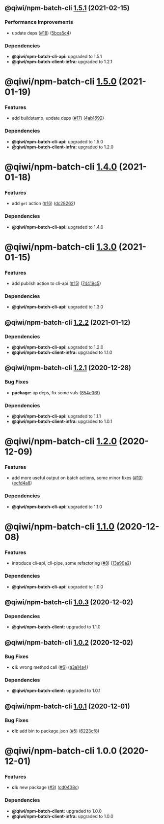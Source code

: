 ## @qiwi/npm-batch-cli [1.5.1](https://github.com/qiwi/npm-batch-action/compare/@qiwi/npm-batch-cli@1.5.0...@qiwi/npm-batch-cli@1.5.1) (2021-02-15)


### Performance Improvements

* update deps ([#18](https://github.com/qiwi/npm-batch-action/issues/18)) ([5bca5c4](https://github.com/qiwi/npm-batch-action/commit/5bca5c4607054f37776625396d1b4a473daabc01))





### Dependencies

* **@qiwi/npm-batch-cli-api:** upgraded to 1.5.1
* **@qiwi/npm-batch-client-infra:** upgraded to 1.2.1

# @qiwi/npm-batch-cli [1.5.0](https://github.com/qiwi/npm-batch-action/compare/@qiwi/npm-batch-cli@1.4.0...@qiwi/npm-batch-cli@1.5.0) (2021-01-19)


### Features

* add buildstamp, update deps ([#17](https://github.com/qiwi/npm-batch-action/issues/17)) ([4ab1692](https://github.com/qiwi/npm-batch-action/commit/4ab16921056b5569450bf099086e43a2265eb6e4))





### Dependencies

* **@qiwi/npm-batch-cli-api:** upgraded to 1.5.0
* **@qiwi/npm-batch-client-infra:** upgraded to 1.2.0

# @qiwi/npm-batch-cli [1.4.0](https://github.com/qiwi/npm-batch-action/compare/@qiwi/npm-batch-cli@1.3.0...@qiwi/npm-batch-cli@1.4.0) (2021-01-18)


### Features

* add `get` action ([#16](https://github.com/qiwi/npm-batch-action/issues/16)) ([dc28262](https://github.com/qiwi/npm-batch-action/commit/dc28262d2e3389b4fa66f2238dbb1a8703f3bc88))





### Dependencies

* **@qiwi/npm-batch-cli-api:** upgraded to 1.4.0

# @qiwi/npm-batch-cli [1.3.0](https://github.com/qiwi/npm-batch-action/compare/@qiwi/npm-batch-cli@1.2.2...@qiwi/npm-batch-cli@1.3.0) (2021-01-15)


### Features

* add publish action to cli-api ([#15](https://github.com/qiwi/npm-batch-action/issues/15)) ([74419c5](https://github.com/qiwi/npm-batch-action/commit/74419c54664a577ed51eb42e8c660ce4fb91bbbf))





### Dependencies

* **@qiwi/npm-batch-cli-api:** upgraded to 1.3.0

## @qiwi/npm-batch-cli [1.2.2](https://github.com/qiwi/npm-batch-action/compare/@qiwi/npm-batch-cli@1.2.1...@qiwi/npm-batch-cli@1.2.2) (2021-01-12)





### Dependencies

* **@qiwi/npm-batch-cli-api:** upgraded to 1.2.0
* **@qiwi/npm-batch-client-infra:** upgraded to 1.1.0

## @qiwi/npm-batch-cli [1.2.1](https://github.com/qiwi/npm-batch-action/compare/@qiwi/npm-batch-cli@1.2.0...@qiwi/npm-batch-cli@1.2.1) (2020-12-28)


### Bug Fixes

* **package:** up deps, fix some vuls ([854e06f](https://github.com/qiwi/npm-batch-action/commit/854e06fb697da98574fff619d1039cd2b5bebda0))





### Dependencies

* **@qiwi/npm-batch-cli-api:** upgraded to 1.1.1
* **@qiwi/npm-batch-client-infra:** upgraded to 1.0.1

# @qiwi/npm-batch-cli [1.2.0](https://github.com/qiwi/npm-batch-action/compare/@qiwi/npm-batch-cli@1.1.0...@qiwi/npm-batch-cli@1.2.0) (2020-12-09)


### Features

* add more useful output on batch actions, some minor fixes ([#10](https://github.com/qiwi/npm-batch-action/issues/10)) ([ecfd4a8](https://github.com/qiwi/npm-batch-action/commit/ecfd4a8aaf4ca9e39f5f8f8de9c61b9d6f9acae6))





### Dependencies

* **@qiwi/npm-batch-cli-api:** upgraded to 1.1.0

# @qiwi/npm-batch-cli [1.1.0](https://github.com/qiwi/npm-batch-action/compare/@qiwi/npm-batch-cli@1.0.3...@qiwi/npm-batch-cli@1.1.0) (2020-12-08)


### Features

* introduce cli-api, cli-pipe, some refactoring ([#8](https://github.com/qiwi/npm-batch-action/issues/8)) ([13a90a2](https://github.com/qiwi/npm-batch-action/commit/13a90a2f4c40b12106f5ad7bc322b9c0171ed337))





### Dependencies

* **@qiwi/npm-batch-cli-api:** upgraded to 1.0.0

## @qiwi/npm-batch-cli [1.0.3](https://github.com/qiwi/npm-batch-action/compare/@qiwi/npm-batch-cli@1.0.2...@qiwi/npm-batch-cli@1.0.3) (2020-12-02)





### Dependencies

* **@qiwi/npm-batch-client:** upgraded to 1.1.0

## @qiwi/npm-batch-cli [1.0.2](https://github.com/qiwi/npm-batch-action/compare/@qiwi/npm-batch-cli@1.0.1...@qiwi/npm-batch-cli@1.0.2) (2020-12-02)


### Bug Fixes

* **cli:** wrong method call ([#6](https://github.com/qiwi/npm-batch-action/issues/6)) ([a3a14a4](https://github.com/qiwi/npm-batch-action/commit/a3a14a407f189ab482604060310d2fe3f054cbeb))





### Dependencies

* **@qiwi/npm-batch-client:** upgraded to 1.0.1

## @qiwi/npm-batch-cli [1.0.1](https://github.com/qiwi/npm-batch-action/compare/@qiwi/npm-batch-cli@1.0.0...@qiwi/npm-batch-cli@1.0.1) (2020-12-01)


### Bug Fixes

* **cli:** add bin to package.json ([#5](https://github.com/qiwi/npm-batch-action/issues/5)) ([6223cf8](https://github.com/qiwi/npm-batch-action/commit/6223cf89ea22ff29b578634c9fd11ac7f6e2c9b2))

# @qiwi/npm-batch-cli 1.0.0 (2020-12-01)


### Features

* **cli:** new package ([#3](https://github.com/qiwi/npm-batch-action/issues/3)) ([cd0438c](https://github.com/qiwi/npm-batch-action/commit/cd0438c30296bfdaded67fc45e82dab478374d9b))





### Dependencies

* **@qiwi/npm-batch-client:** upgraded to 1.0.0
* **@qiwi/npm-batch-client-infra:** upgraded to 1.0.0
